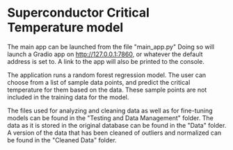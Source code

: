 # Superconductor Critical Temperature model

The main app can be launched from the file "main_app.py"
Doing so will launch a Gradio app on http://127.0.0.1:7860, or whatever the default address is set to.
A link to the app will also be printed to the console.

The application runs a random forest regression model. The user can choose from a list of sample data points, and 
predict the critical temperature for them based on the data. These sample points are not included in the training data 
for the model.

The files used for analyzing and cleaning data as well as for fine-tuning models can be found in the "Testing and Data 
Management" folder. The data as it is stored in the original database can be found in the "Data" folder. A version of 
the data that has been cleaned of outliers and normalized can be found in the "Cleaned Data" folder.
